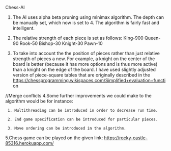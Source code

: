 Chess-AI
1. The AI uses alpha beta pruning using minimax algorithm. The depth can be manually set, which now is set to 4. The algorithm is fairly fast and intelligent.

2. The relative strength of each piece is set as follows: King-900 Queen-90 Rook-50 Bishop-30 Knight-30 Pawn-10

3. To take into account the the position of pieces rather than just relative strength of pieces a new. For example, a knight on the center of the board is better (because it has more options and is thus more active) than a knight on the edge of the board. I have used slightly adjusted version of piece-square tables that are originally described in the https://chessprogramming.wikispaces.com/Simplified+evaluation+function


//Merge conflicts
4.Some further improvements we could make to the algorithm would be for instance:

     1. Multithreading can be introduced in order to decrease run time.
  
     2. End game specification can be introduced for particular pieces.
  
     3. Move ordering can be introduced in the algorithm.
  
5.Chess game can be played on the given link: https://rocky-castle-85316.herokuapp.com/ 
